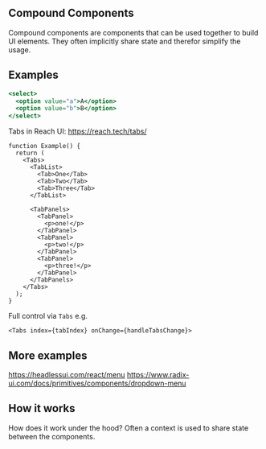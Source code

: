 ## Compound Components

Compound components are components that can be used together to build UI elements. They often implicitly share state and therefor simplify the usage.

## Examples

```jsx
<select>
  <option value="a">A</option>
  <option value="b">B</option>
</select>
```

Tabs in Reach UI: https://reach.tech/tabs/

```tsx
function Example() {
  return (
    <Tabs>
      <TabList>
        <Tab>One</Tab>
        <Tab>Two</Tab>
        <Tab>Three</Tab>
      </TabList>

      <TabPanels>
        <TabPanel>
          <p>one!</p>
        </TabPanel>
        <TabPanel>
          <p>two!</p>
        </TabPanel>
        <TabPanel>
          <p>three!</p>
        </TabPanel>
      </TabPanels>
    </Tabs>
  );
}
```

Full control via `Tabs` e.g.

```tsx
<Tabs index={tabIndex} onChange={handleTabsChange}>
```

## More examples

https://headlessui.com/react/menu
https://www.radix-ui.com/docs/primitives/components/dropdown-menu

## How it works

How does it work under the hood? Often a context is used to share state between the components.
